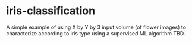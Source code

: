 # iris-classification

A simple example of using X by Y by 3 input volume (of flower images) to characterize according to iris type using a supervised ML algorithm TBD.
